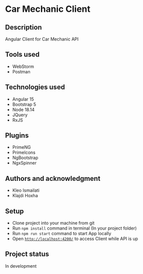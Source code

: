 # Car Mechanic Client

## Description
Angular Client for Car Mechanic API

## Tools used
* WebStorm
* Postman

## Technologies used
* Angular 15
* Bootstrap 5
* Node 18.14
* JQuery
* RxJS

## Plugins
* PrimeNG
* PrimeIcons
* NgBootstrap
* NgxSpinner

## Authors and acknowledgment
* Kleo Ismailati
* Klajdi Hoxha

## Setup
* Clone project into your machine from git
* Run ```npm install``` command in terminal (In your project folder)
* Run ```npm run start``` command to start App locally
* Open [```http://localhost:4200/```](http://localhost:4200/) to access Client while API is up

## Project status
In development
